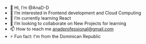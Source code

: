 - 👋 Hi, I’m @AnaD-D
- 👀 I’m interested in Frontend development and Cloud Computing
- 🌱 I’m currently learning React
- 💞️ I’m looking to collaborate on New Projects for learning
- 📫 How to reach me anadprofessional@gmail.com
- ⚡ Fun fact: I'm from the Dominican Republic 

<!---
AnaD-D/AnaD-D is a ✨ special ✨ repository because its `README.md` (this file) appears on your GitHub profile.
You can click the Preview link to take a look at your changes.
--->

